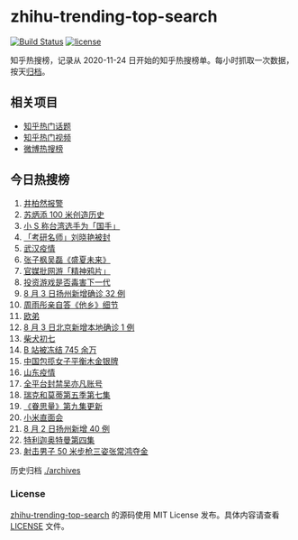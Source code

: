 # zhihu-trending-top-search

[![Build Status](https://github.com/justjavac/zhihu-trending-top-search/workflows/ci/badge.svg?branch=main)](https://github.com/justjavac/zhihu-trending-top-search/actions)
[![license](https://img.shields.io/github/license/justjavac/zhihu-trending-top-search)](https://github.com/justjavac/zhihu-trending-top-search/blob/main/LICENSE)

知乎热搜榜，记录从 2020-11-24 日开始的知乎热搜榜单。每小时抓取一次数据，按天[归档](./archives)。

## 相关项目

- [知乎热门话题](https://github.com/justjavac/zhihu-trending-hot-questions)
- [知乎热门视频](https://github.com/justjavac/zhihu-trending-hot-video)
- [微博热搜榜](https://github.com/justjavac/weibo-trending-hot-search)

## 今日热搜榜

<!-- BEGIN -->
<!-- 最后更新时间 Wed Aug 04 2021 14:16:07 GMT+0800 (China Standard Time) -->

1. [井柏然报警](https://www.zhihu.com/search?q=井柏然)
1. [苏炳添 100 米创造历史](https://www.zhihu.com/search?q=苏炳添)
1. [小 S 称台湾选手为「国手」](https://www.zhihu.com/search?q=小s)
1. [「考研名师」刘晓艳被封](https://www.zhihu.com/search?q=刘晓艳)
1. [武汉疫情](https://www.zhihu.com/search?q=武汉疫情)
1. [张子枫吴磊《盛夏未来》](https://www.zhihu.com/search?q=盛夏未来)
1. [官媒批网游「精神鸦片」](https://www.zhihu.com/search?q=网络游戏)
1. [投资游戏是否毒害下一代](https://www.zhihu.com/search?q=网络游戏)
1. [8 月 3 日扬州新增确诊 32 例](https://www.zhihu.com/search?q=扬州)
1. [周雨彤亲自答《他乡》细节](https://www.zhihu.com/search?q=我在他乡挺好的)
1. [欧弟](https://www.zhihu.com/search?q=欧弟离婚)
1. [8 月 3 日北京新增本地确诊 1 例](https://www.zhihu.com/search?q=北京疫情)
1. [柴犬初七](https://www.zhihu.com/search?q=柴犬初七)
1. [B 站被冻结 745 余万](https://www.zhihu.com/search?q=哔哩哔哩)
1. [中国包揽女子平衡木金银牌](https://www.zhihu.com/search?q=平衡木)
1. [山东疫情](https://www.zhihu.com/search?q=山东)
1. [全平台封禁吴亦凡账号](https://www.zhihu.com/search?q=吴亦凡封号)
1. [瑞克和莫蒂第五季第七集](https://www.zhihu.com/search?q=瑞克和莫蒂)
1. [《眷思量》第九集更新](https://www.zhihu.com/search?q=眷思量)
1. [小米直面会](https://www.zhihu.com/search?q=小米直面会)
1. [8 月 2 日扬州新增 40 例](https://www.zhihu.com/search?q=扬州)
1. [特利迦奥特曼第四集](https://www.zhihu.com/search?q=特利迦奥特曼)
1. [射击男子 50 米步枪三姿张常鸿夺金](https://www.zhihu.com/search?q=张常鸿)

<!-- END -->

历史归档 [./archives](./archives)

### License

[zhihu-trending-top-search](https://github.com/justjavac/zhihu-trending-top-search)
的源码使用 MIT License 发布。具体内容请查看 [LICENSE](./LICENSE) 文件。
